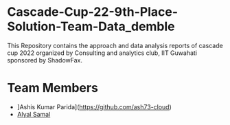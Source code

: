 # Cascade-Cup-22-9th-Place-Solution-Team-Data_demble
This Repository contains the approach and data analysis reports of cascade cup 2022 organized by Consulting and analytics club, IIT Guwahati sponsored by ShadowFax.
# Team Members
* ]Ashis Kumar Parida](https://github.com/ash73-cloud)
* [Alyal Samal](https://github.com/Alyal077)
